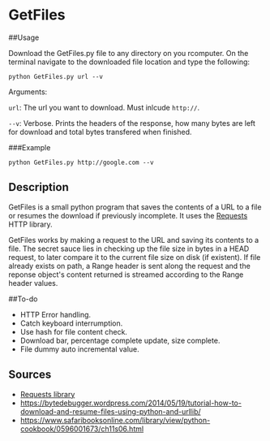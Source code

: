 # GetFiles

##Usage

Download the GetFiles.py file to any directory on you rcomputer. On
the terminal navigate to the downloaded file location and type the following:

```
python GetFiles.py url --v
```

Arguments:

`url`: The url you want to download. Must inlcude `http://`.

`--v`: Verbose. Prints the headers of the response, how many bytes are
left for download and total bytes transfered when finished.

###Example

```
python GetFiles.py http://google.com --v
```

## Description

GetFiles is a small python program that saves the contents of a URL to
a file or resumes the download if previously incomplete. It uses the
[Requests](http://www.python-requests.org/en/latest/) HTTP library.

GetFiles works by making a request to the URL and saving its contents
to a file. The secret sauce lies in checking up the file size in bytes
in a HEAD request, to later compare it to the current file size on
disk (if existent). If file already exists on path, a Range header is sent
along the request and the reponse object's content returned is streamed
according to the Range header values.

##To-do

  - HTTP Error handling.
  - Catch keyboard interrumption.
  - Use hash for file content check.
  - Download bar, percentage complete update, size complete.
  - File dummy auto incremental value.

## Sources

- [Requests library](http://www.python-requests.org/en/latest/)
- https://bytedebugger.wordpress.com/2014/05/19/tutorial-how-to-download-and-resume-files-using-python-and-urllib/
- https://www.safaribooksonline.com/library/view/python-cookbook/0596001673/ch11s06.html
